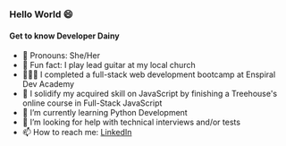 ### Hello World 😄 

#### Get to know Developer Dainy

- 👯 Pronouns: She/Her
- 🎸 Fun fact: I play lead guitar at my local church
- 👩🏽‍🎓 I completed a full-stack web development bootcamp at Enspiral Dev Academy
- 🔭 I solidify my acquired skill on JavaScript by finishing a Treehouse's online course in Full-Stack JavaScript
- 🌱 I’m currently learning Python Development
- 🤔 I’m looking for help with technical interviews and/or tests
- 📫 How to reach me: <a href="https://www.linkedin.com/in/developerdainy" target="-blank">LinkedIn

